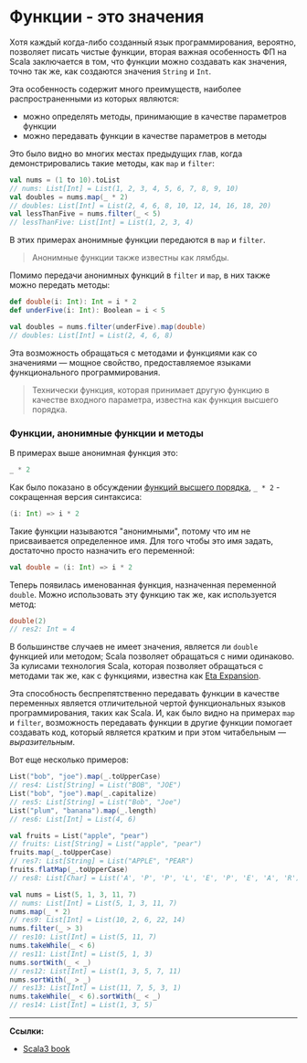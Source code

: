 # Функции - это значения

Хотя каждый когда-либо созданный язык программирования, вероятно, позволяет писать чистые функции, 
вторая важная особенность ФП на Scala заключается в том, что функции можно создавать как значения,
точно так же, как создаются значения `String` и `Int`.

Эта особенность содержит много преимуществ, наиболее распространенными из которых являются:

- можно определять методы, принимающие в качестве параметров функции 
- можно передавать функции в качестве параметров в методы

Это было видно во многих местах предыдущих глав, когда демонстрировались такие методы, как `map` и `filter`:

```scala
val nums = (1 to 10).toList
// nums: List[Int] = List(1, 2, 3, 4, 5, 6, 7, 8, 9, 10)
val doubles = nums.map(_ * 2)         
// doubles: List[Int] = List(2, 4, 6, 8, 10, 12, 14, 16, 18, 20)         
val lessThanFive = nums.filter(_ < 5) 
// lessThanFive: List[Int] = List(1, 2, 3, 4)
```

В этих примерах анонимные функции передаются в `map` и `filter`.

> Анонимные функции также известны как лямбды.

Помимо передачи анонимных функций в `filter` и `map`, в них также можно передать методы:

```scala
def double(i: Int): Int = i * 2
def underFive(i: Int): Boolean = i < 5
```
```scala
val doubles = nums.filter(underFive).map(double) 
// doubles: List[Int] = List(2, 4, 6, 8)
```

Эта возможность обращаться с методами и функциями как со значениями — 
мощное свойство, предоставляемое языками функционального программирования.

> Технически функция, которая принимает другую функцию в качестве входного параметра, 
> известна как функция высшего порядка. 


### Функции, анонимные функции и методы

В примерах выше анонимная функция это:

```scala
_ * 2
```

Как было показано в обсуждении [функций высшего порядка](https://scalabook.gitflic.space/docs/scala/functions/hofs), 
`_ * 2` - сокращенная версия синтаксиса:

```scala
(i: Int) => i * 2
```

Такие функции называются "анонимными", потому что им не присваивается определенное имя. 
Для того чтобы это имя задать, достаточно просто назначить его переменной:

```scala
val double = (i: Int) => i * 2
```

Теперь появилась именованная функция, назначенная переменной `double`. 
Можно использовать эту функцию так же, как используется метод:

```scala
double(2)
// res2: Int = 4
```

В большинстве случаев не имеет значения, является ли `double` функцией или методом; 
Scala позволяет обращаться с ними одинаково. 
За кулисами технология Scala, которая позволяет обращаться с методами так же, как с функциями, 
известна как [Eta Expansion](https://scalabook.gitflic.space/docs/scala/functions/eta).

Эта способность беспрепятственно передавать функции в качестве переменных 
является отличительной чертой функциональных языков программирования, таких как Scala.
И, как было видно на примерах `map` и `filter`,
возможность передавать функции в другие функции помогает создавать код,
который является кратким и при этом читабельным — _выразительным_.

Вот еще несколько примеров:

```scala
List("bob", "joe").map(_.toUpperCase)  
// res4: List[String] = List("BOB", "JOE")  
List("bob", "joe").map(_.capitalize)   
// res5: List[String] = List("Bob", "Joe")   
List("plum", "banana").map(_.length)   
// res6: List[Int] = List(4, 6)   

val fruits = List("apple", "pear")
// fruits: List[String] = List("apple", "pear")
fruits.map(_.toUpperCase)     
// res7: List[String] = List("APPLE", "PEAR")     
fruits.flatMap(_.toUpperCase) 
// res8: List[Char] = List('A', 'P', 'P', 'L', 'E', 'P', 'E', 'A', 'R') 

val nums = List(5, 1, 3, 11, 7)
// nums: List[Int] = List(5, 1, 3, 11, 7)
nums.map(_ * 2)       
// res9: List[Int] = List(10, 2, 6, 22, 14)       
nums.filter(_ > 3)    
// res10: List[Int] = List(5, 11, 7)    
nums.takeWhile(_ < 6) 
// res11: List[Int] = List(5, 1, 3) 
nums.sortWith(_ < _)  
// res12: List[Int] = List(1, 3, 5, 7, 11)  
nums.sortWith(_ > _)  
// res13: List[Int] = List(11, 7, 5, 3, 1)  
nums.takeWhile(_ < 6).sortWith(_ < _) 
// res14: List[Int] = List(1, 3, 5)
```


---

**Ссылки:**

- [Scala3 book](https://docs.scala-lang.org/scala3/book/fp-functions-are-values.html)
